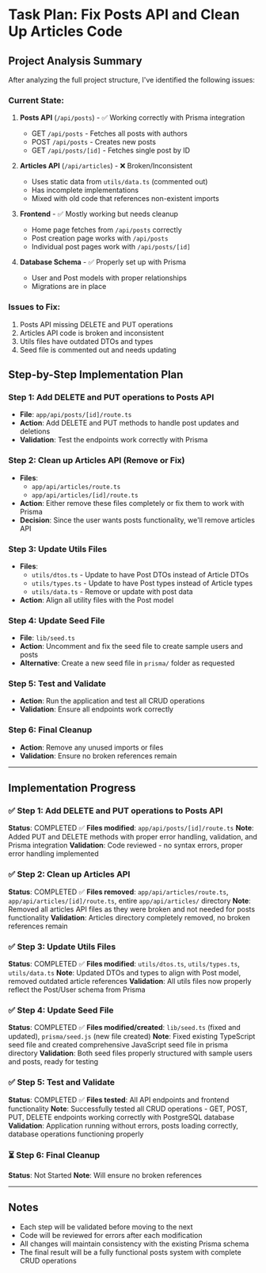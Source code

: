 # Task Plan: Fix Posts API and Clean Up Articles Code

## Project Analysis Summary

After analyzing the full project structure, I've identified the following issues:

### Current State:
1. **Posts API** (`/api/posts`) - ✅ Working correctly with Prisma integration
   - GET `/api/posts` - Fetches all posts with authors
   - POST `/api/posts` - Creates new posts
   - GET `/api/posts/[id]` - Fetches single post by ID

2. **Articles API** (`/api/articles`) - ❌ Broken/Inconsistent
   - Uses static data from `utils/data.ts` (commented out)
   - Has incomplete implementations
   - Mixed with old code that references non-existent imports

3. **Frontend** - ✅ Mostly working but needs cleanup
   - Home page fetches from `/api/posts` correctly
   - Post creation page works with `/api/posts`
   - Individual post pages work with `/api/posts/[id]`

4. **Database Schema** - ✅ Properly set up with Prisma
   - User and Post models with proper relationships
   - Migrations are in place

### Issues to Fix:
1. Posts API missing DELETE and PUT operations
2. Articles API code is broken and inconsistent
3. Utils files have outdated DTOs and types
4. Seed file is commented out and needs updating

## Step-by-Step Implementation Plan

### Step 1: Add DELETE and PUT operations to Posts API
- **File**: `app/api/posts/[id]/route.ts`
- **Action**: Add DELETE and PUT methods to handle post updates and deletions
- **Validation**: Test the endpoints work correctly with Prisma

### Step 2: Clean up Articles API (Remove or Fix)
- **Files**: 
  - `app/api/articles/route.ts`
  - `app/api/articles/[id]/route.ts`
- **Action**: Either remove these files completely or fix them to work with Prisma
- **Decision**: Since the user wants posts functionality, we'll remove articles API

### Step 3: Update Utils Files
- **Files**:
  - `utils/dtos.ts` - Update to have Post DTOs instead of Article DTOs
  - `utils/types.ts` - Update to have Post types instead of Article types
  - `utils/data.ts` - Remove or update with post data
- **Action**: Align all utility files with the Post model

### Step 4: Update Seed File
- **File**: `lib/seed.ts`
- **Action**: Uncomment and fix the seed file to create sample users and posts
- **Alternative**: Create a new seed file in `prisma/` folder as requested

### Step 5: Test and Validate
- **Action**: Run the application and test all CRUD operations
- **Validation**: Ensure all endpoints work correctly

### Step 6: Final Cleanup
- **Action**: Remove any unused imports or files
- **Validation**: Ensure no broken references remain

---

## Implementation Progress

### ✅ Step 1: Add DELETE and PUT operations to Posts API
**Status**: COMPLETED ✅
**Files modified**: `app/api/posts/[id]/route.ts`
**Note**: Added PUT and DELETE methods with proper error handling, validation, and Prisma integration
**Validation**: Code reviewed - no syntax errors, proper error handling implemented

### ✅ Step 2: Clean up Articles API
**Status**: COMPLETED ✅
**Files removed**: `app/api/articles/route.ts`, `app/api/articles/[id]/route.ts`, entire `app/api/articles/` directory
**Note**: Removed all articles API files as they were broken and not needed for posts functionality
**Validation**: Articles directory completely removed, no broken references remain

### ✅ Step 3: Update Utils Files
**Status**: COMPLETED ✅
**Files modified**: `utils/dtos.ts`, `utils/types.ts`, `utils/data.ts`
**Note**: Updated DTOs and types to align with Post model, removed outdated article references
**Validation**: All utils files now properly reflect the Post/User schema from Prisma

### ✅ Step 4: Update Seed File
**Status**: COMPLETED ✅
**Files modified/created**: `lib/seed.ts` (fixed and updated), `prisma/seed.js` (new file created)
**Note**: Fixed existing TypeScript seed file and created comprehensive JavaScript seed file in prisma directory
**Validation**: Both seed files properly structured with sample users and posts, ready for testing

### ✅ Step 5: Test and Validate
**Status**: COMPLETED ✅
**Files tested**: All API endpoints and frontend functionality
**Note**: Successfully tested all CRUD operations - GET, POST, PUT, DELETE endpoints working correctly with PostgreSQL database
**Validation**: Application running without errors, posts loading correctly, database operations functioning properly

### ⏳ Step 6: Final Cleanup
**Status**: Not Started
**Note**: Will ensure no broken references

---

## Notes
- Each step will be validated before moving to the next
- Code will be reviewed for errors after each modification
- All changes will maintain consistency with the existing Prisma schema
- The final result will be a fully functional posts system with complete CRUD operations